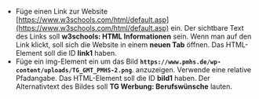 - Füge einen Link zur Website [https://www.w3schools.com/html/default.asp](https://www.w3schools.com/html/default.asp) ein. Der sichtbare Text des Links soll **w3schools: HTML Informationen** sein. Wenn man auf den Link klickt, soll sich die Website in einem **neuen Tab** öffnen. Das HTML-Element soll die ID **link1** haben.
- Füge ein img-Element ein um das Bild **`https://www.pmhs.de/wp-content/uploads/TG_GMT_PMHS-2.png`**. anzuzeigen. Verwende eine relative Pfadangabe. Das HTML-Element soll die ID **bild1** haben. Der Alternativtext des Bildes soll **TG Werbung: Berufswünsche** lauten.
